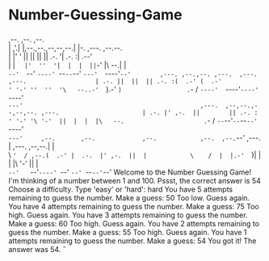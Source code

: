 # Number-Guessing-Game


###
,--.  ,--.                  ,--.                     
|  ,'.|  |,--.,--.,--,--,--.|  |-.  ,---. ,--.--.    
|  |' '  ||  ||  ||        || .-. '| .-. :|  .--'    
|  | `   |'  ''  '|  |  |  || `-' |\   --.|  |       
`--'  `--' `----' `--`--`--' `---'  `----'`--'       
 ,---. ,--.,--. ,---.  ,---.  ,---.                  
| .-. ||  ||  || .-. :(  .-' (  .-'                  
' '-' ''  ''  '\   --..-'  `).-'  `)                 
.`-  /  `----'  `----'`----' `----'                  
`---'                                                
 ,---.  ,--,--.,--,--,--. ,---.                      
| .-. |' ,-.  ||        || .-. :                     
' '-' '\ '-'  ||  |  |  |\   --.                     
.`-  /  `--`--'`--`--`--' `----'                     
`---'     ,--.       ,--.             ,--.           
,--.  ,--.`--' ,---. |  ,---.  ,--,--.|  |           
 \  `'  / ,--.(  .-' |  .-.  |' ,-.  ||  |           
  \    /  |  |.-'  `)|  | |  |\ '-'  ||  |           
   `--'   `--'`----' `--' `--' `--`--'`--' 
Welcome to the Number Guessing Game!
I'm thinking of a number between 1 and 100.
Pssst, the correct answer is 54
Choose a difficulty. Type 'easy' or 'hard': hard
You have 5 attempts remaining to guess the number.
Make a guess: 50
Too low.
Guess again.
You have 4 attempts remaining to guess the number.
Make a guess: 75
Too high.
Guess again.
You have 3 attempts remaining to guess the number.
Make a guess: 60
Too high.
Guess again.
You have 2 attempts remaining to guess the number.
Make a guess: 55
Too high.
Guess again.
You have 1 attempts remaining to guess the number.
Make a guess: 54
You got it! The answer was 54.
 
